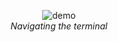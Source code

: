<p align="center">
  <img src="https://github.com/christian-spooner/diy-bloomberg-terminal/assets/93479191/38b33d6d-9681-4e4b-80c7-e886255609a9" alt="demo">
  <br>
  <em>Navigating the terminal</em>
</p>
